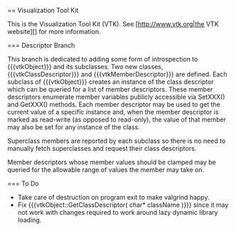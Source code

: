 == Visualization Tool Kit

This is the Visualization Tool Kit (VTK).
See [http://www.vtk.org|the VTK website][] for more information.

=== Descriptor Branch

This branch is dedicated to adding some form of introspection to {{{vtkObject}}}
and its subclasses.
Two new classes, {{{vtkClassDescriptor}}}
and {{{vtkMemberDescriptor}}} are defined.
Each subclass of {{{vtkObject}}} creates an instance of the class descriptor
which can be queried for a list of member descriptors.
These member descriptors enumerate member variables publicly accessible via
SetXXX() and GetXXX() methods.
Each member descriptor may be used to get the current value of a specific instance
and, when the member descriptor is marked as read-write (as opposed to read-only),
the value of that member may also be set for any instance of the class.

Superclass members are reported by each subclass so there is no need to
manually fetch superclasses and request their class descriptors.

Member descriptors whose member values should be clamped may be queried for
the allowable range of values the member may take on.

=== To Do

* Take care of destruction on program exit to make valgrind happy.
* Fix {{{vtkObject::GetClassDescriptor( char* className )}}} since it may
  not work with changes required to work around lazy dynamic library loading.
